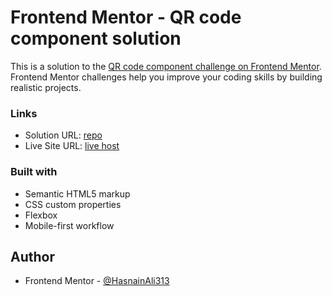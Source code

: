 # Frontend Mentor - QR code component solution

This is a solution to the [QR code component challenge on Frontend Mentor](https://www.frontendmentor.io/challenges/qr-code-component-iux_sIO_H). Frontend Mentor challenges help you improve your coding skills by building realistic projects. 

### Links

- Solution URL: [repo](https://github.com/HasnainAli313/Frontend-Mentor-Challenge-4)
- Live Site URL: [live host](https://hasnainali313.github.io/Frontend-Mentor-Challenge-4/)



### Built with

- Semantic HTML5 markup
- CSS custom properties
- Flexbox
- Mobile-first workflow

## Author


- Frontend Mentor - [@HasnainAli313](https://www.frontendmentor.io/profile/HasnainAli313)
